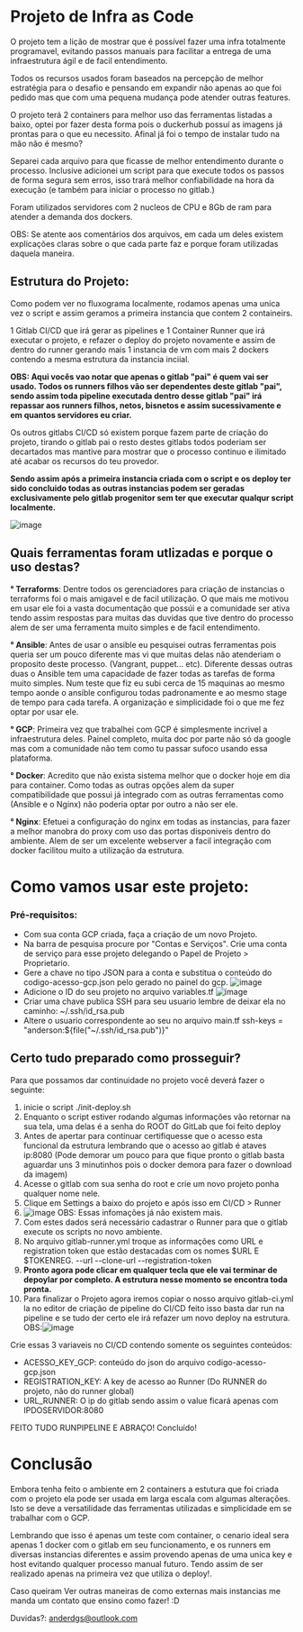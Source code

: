 # Projeto de Infra as Code

O projeto tem a lição de mostrar que é possível fazer uma infra totalmente programavel, evitando passos manuais para facilitar a entrega de uma infraestrutura ágil e de facil entendimento.

Todos os recursos usados foram baseados na percepção de melhor estratégia para o desafio e pensando em expandir não apenas ao que foi pedido mas que com uma pequena mudança pode atender outras features.

O projeto terá 2 containers para melhor uso das ferramentas listadas a baixo, optei por fazer desta forma pois o duckerhub possuí as imagens já prontas para o que eu necessito. Afinal já foi o tempo de instalar tudo na mão não é mesmo?

Separei cada arquivo para que ficasse de melhor entendimento durante o processo. Inclusive adicionei um script para que execute todos os passos de forma segura sem erros, isso trará melhor confiabilidade na hora da execução (e  também para iniciar o processo no gitlab.)

Foram utilizados servidores com 2 nucleos de CPU e 8Gb de ram para atender a demanda dos dockers.

OBS: Se atente aos comentários dos arquivos, em cada um deles existem explicações claras sobre o que cada parte faz e porque foram utilizadas daquela maneira.

## Estrutura do Projeto:

Como podem ver no fluxograma localmente, rodamos apenas uma unica vez o script e assim  geramos a primeira instancia que contem 2 containeirs.

1 Gitlab CI/CD que irá gerar as pipelines e 1 Container Runner que irá executar o projeto, e refazer o deploy do projeto novamente e assim de dentro do runner gerando mais 1 instancia de vm com mais 2 dockers contendo a mesma estrutura da instancia inciial.

**OBS: Aqui vocês vao notar que apenas o gitlab "pai" é quem vai ser usado. Todos os runners filhos vão ser dependentes deste gitlab "pai", sendo assim  toda pipeline executada dentro desse gitlab "pai" irá repassar aos runners filhos, netos, bisnetos e assim sucessivamente  e em quantos servidores eu criar.**

Os outros gitlabs CI/CD só existem porque fazem parte de criação do projeto, tirando o gitlab pai o resto destes gitlabs todos poderiam ser decartados mas mantive para mostrar que o processo continuo e ilimitado até acabar os recursos do teu provedor.

**Sendo assim após a primeira instancia criada com o script e os deploy ter sido concluido todas as outras instancias podem ser geradas exclusivamente pelo gitlab progenitor sem ter que executar qualqur script localmente.**




![image](https://user-images.githubusercontent.com/54381653/134442921-ec9111cc-55f1-45d0-9407-e1d0ca065c7d.png)

## Quais ferramentas foram utlizadas e porque o uso destas?

**° Terraforms**: Dentre todos os gerenciadores para criação de instancias o terraforms foi o mais amigavel e de facil utilização. O que mais me motivou em usar ele foi a vasta documentação que possúi e a comunidade ser ativa tendo assim respostas para muitas das duvidas que tive dentro do processo alem de ser uma ferramenta muito simples e de facil entendimento.

**° Ansible**: Antes de usar o ansible eu pesquisei outras ferramentas pois queria ser um pouco diferente mas vi que muitas delas não atenderiam o proposito deste processo. (Vangrant, puppet... etc). Diferente dessas outras duas o Ansible tem uma capacidade de fazer todas as tarefas de forma muito simples. Num teste que fiz eu subi cerca de 15 maquinas ao mesmo tempo aonde o ansible configurou todas padronamente e ao mesmo stage de tempo para cada tarefa. A organização e simplicidade foi o que me fez optar por usar ele.

**° GCP**: Primeira vez que trabalhei com GCP é simplesmente incrivel a infraestrutura deles. Painel completo, muita doc por parte não só da google mas com a comunidade não tem como tu passar sufoco usando essa plataforma.

**° Docker**: Acredito que não exista sistema melhor que o docker hoje em dia para container. Como todas as outras opções  alem da super compatibilidade que possui já integrado com as outras ferramentas como (Ansible e o Nginx) não poderia optar por outro a não ser ele.

**° Nginx**: Efetuei a configuração do nginx em todas as instancias, para fazer a melhor manobra do proxy com uso das portas disponiveis dentro do ambiente. Alem de ser um excelente webserver a facil integração com docker facilitou muito a utilização da estrutura.



# Como vamos usar este projeto:

### Pré-requisitos:


- Com sua conta GCP criada, faça a criação de um novo Projeto.
- Na barra de pesquisa procure por "Contas e Serviços". Crie uma conta de serviço para esse projeto delegando o Papel de Projeto > Proprietario.
- Gere a chave no tipo JSON para a conta e substitua o conteúdo do codigo-acesso-gcp.json pelo gerado no painel do gcp.
![image](https://user-images.githubusercontent.com/54381653/134224104-9649e06e-5fd4-43e5-9042-6e2251f6326a.png)
- Adicione o ID do seu projeto no arquivo variables.tf ![image](https://user-images.githubusercontent.com/54381653/134226145-250fb684-c5dc-4d72-9279-a73b62a0b9ca.png)
- Criar uma chave publica SSH para seu usuario lembre de deixar ela no caminho: ~/.ssh/id_rsa.pub
- Altere o usuario correspondente ao seu no arquivo main.tf ssh-keys = "anderson:${file("~/.ssh/id_rsa.pub")}"

 
 
 ## Certo tudo preparado como prosseguir?
 
 Para que possamos dar continuidade  no projeto você deverá fazer o seguinte:
 
 1) inicie o script ./init-deploy.sh
 2) Enquanto o script estiver rodando algumas informações vão retornar na sua tela, uma delas é a senha do ROOT do GitLab que foi feito deploy
 3) Antes de apertar para continuar certifiquesse que o acesso esta funcional da estrutura lembrando que o acesso ao gitlab é ataves ip:8080 (Pode demorar um pouco para que fique pronto o gitlab basta aguardar uns 3 minutinhos pois o docker demora para fazer o download da imagem) 
 4) Acesse o gitlab com sua senha do root e crie um novo projeto ponha qualquer nome nele.
 5) Clique em Settings a baixo do projeto e após isso em CI/CD > Runner
 6) ![image](https://user-images.githubusercontent.com/54381653/134230044-1e9b6c53-490a-462d-af01-97ea93adf9ce.png) OBS: Essas infomações já não existem mais.
 7) Com estes dados será necessário cadastrar o Runner para que o gitlab execute os scripts no novo ambiente.
 8) No arquivo gitlab-runner.yml troque as informações como URL e registration token que estão destacadas com os nomes $URL E $TOKENREG. --url --clone-url --registration-token
 9) **Pronto agora pode clicar em qualquer tecla que ele vai terminar de depoylar por completo. A estrutura nesse momento se encontra toda pronta.**
 10) Para finalizar o Projeto agora iremos copiar o nosso arquivo gitlab-ci.yml la no editor de criação de pipeline do CI/CD feito isso basta dar run na pipeline e se tudo der certo ele irá refazer um novo deploy na estrutura.
 OBS:![image](https://user-images.githubusercontent.com/54381653/134264897-cf36b2b1-9a3b-41bb-9545-c0f5e732c291.png)

Crie essas 3 variaveis no CI/CD contendo somente os seguintes conteúdos:

- ACESSO_KEY_GCP: conteúdo do json do arquivo codigo-acesso-gcp.json
- REGISTRATION_KEY: A key de acesso ao Runner (Do RUNNER do projeto, não do runner global)
- URL_RUNNER: O ip do gitlab sendo assim o value ficará apenas com IPDOSERVIDOR:8080

FEITO TUDO RUNPIPELINE E ABRAÇO!
Concluído!



# Conclusão

Embora tenha feito o ambiente em 2 containers a estutura que foi criada com o projeto ela pode ser usada em larga escala com algumas alterações. Isto se deve a versatilidade das ferramentas utilizadas e simplicidade em se trabalhar com o GCP.

Lembrando que isso é apenas um teste com container, o cenario ideal sera apenas 1 docker com o gitlab em seu funcionamento, e os runners em diversas instancias diferentes e assim provendo apenas de uma unica key e host evitando qualquer processo manual futuro. Tendo assim de ser realizado apenas na primeira vez que utiliza o deploy!.

Caso queiram Ver outras maneiras de como externas mais instancias me manda um contato que ensino como fazer! :D



Duvidas?: anderdgs@outlook.com
